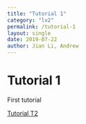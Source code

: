 ```yaml
---
title: "Tutorial 1"
category: "lv2"
permalink: /tutorial-1
layout: single
date: 2019-07-22
author: Jian Li, Andrew
---
```


# Tutorial 1

First tutorial

<div class="pagination">
	<a class="left" href="{{ '/tutorial_toc' | absolute_url }}"><i class="fa fa-arrow-circle-left"></i> Tutorial </a>
	<a class="right" href="{{ '/tutorial-2' | absolute_url }}"> T2 <i class="fa fa-arrow-circle-right"></i></a>
</div>